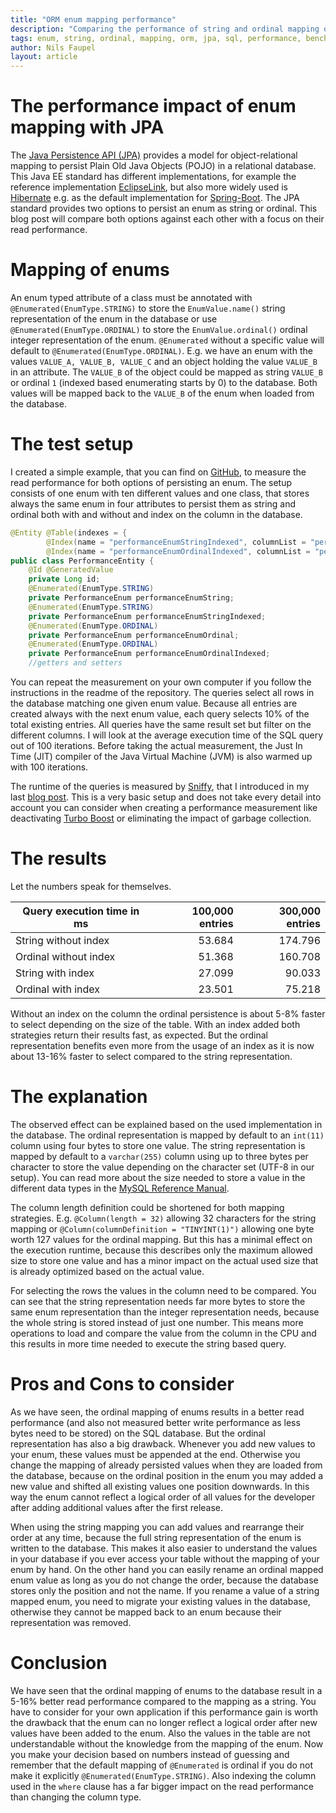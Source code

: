 ```yaml
---
title: "ORM enum mapping performance"
description: "Comparing the performance of string and ordinal mapping of enums"
tags: enum, string, ordinal, mapping, orm, jpa, sql, performance, benchmark, hibernate, spring-boot, sniffy
author: Nils Faupel
layout: article
---
```


# The performance impact of enum mapping with JPA

The [Java Persistence API (JPA)](http://www.oracle.com/technetwork/java/javaee/tech/persistence-jsp-140049.html) provides a model for object-relational mapping to persist Plain Old Java Objects (POJO) in a relational database.
This Java EE standard has different implementations, for example the reference implementation [EclipseLink](https://www.eclipse.org/eclipselink/#jpa), but also more widely used is [Hibernate](http://hibernate.org/orm/) e.g. as the default implementation for [Spring-Boot](https://projects.spring.io/spring-boot/).
The JPA standard provides two options to persist an enum as string or ordinal. This blog post will compare both options against each other with a focus on their read performance.

# Mapping of enums

An enum typed attribute of a class must be annotated with `@Enumerated(EnumType.STRING)` to store the `EnumValue.name()` string representation of the enum in the database
or use `@Enumerated(EnumType.ORDINAL)` to store the `EnumValue.ordinal()` ordinal integer representation of the enum.
`@Enumerated` without a specific value will default to `@Enumerated(EnumType.ORDINAL)`.
E.g. we have an enum with the values `VALUE_A, VALUE_B, VALUE_C` and an object holding the value `VALUE_B` in an attribute.
The `VALUE_B` of the object could be mapped as string `VALUE_B` or ordinal `1` (indexed based enumerating starts by 0) to the database.
Both values will be mapped back to the `VALUE_B` of the enum when loaded from the database.


# The test setup

I created a simple example, that you can find on [GitHub](https://github.com/nfaupel/performance-enum), to measure the read performance for both options of persisting an enum.
The setup consists of one enum with ten different values and one class, that stores always the same enum in four attributes to persist them as string and ordinal both with and without and index on the column in the database.

```java
@Entity @Table(indexes = {
        @Index(name = "performanceEnumStringIndexed", columnList = "performanceEnumStringIndexed"),
        @Index(name = "performanceEnumOrdinalIndexed", columnList = "performanceEnumOrdinalIndexed")})
public class PerformanceEntity {
    @Id @GeneratedValue
    private Long id;
    @Enumerated(EnumType.STRING)
    private PerformanceEnum performanceEnumString;
    @Enumerated(EnumType.STRING)
    private PerformanceEnum performanceEnumStringIndexed;
    @Enumerated(EnumType.ORDINAL)
    private PerformanceEnum performanceEnumOrdinal;
    @Enumerated(EnumType.ORDINAL)
    private PerformanceEnum performanceEnumOrdinalIndexed;
    //getters and setters
```

You can repeat the measurement on your own computer if you follow the instructions in the readme of the repository.
The queries select all rows in the database matching one given enum value.
Because all entries are created always with the next enum value, each query selects 10% of the total existing entries.
All queries have the same result set but filter on the different columns.
I will look at the average execution time of the SQL query out of 100 iterations.
Before taking the actual measurement, the Just In Time (JIT) compiler of the Java Virtual Machine (JVM) is also warmed up with 100 iterations.

The runtime of the queries is measured by [Sniffy](http://sniffy.io/), that I introduced in my last [blog post](https://tech.signavio.com/2017/sniffy-database-profiler).
This is a very basic setup and does not take every detail into account you can consider when creating a performance measurement like deactivating [Turbo Boost](https://en.wikipedia.org/wiki/Intel_Turbo_Boost) or eliminating the impact of garbage collection.

# The results

Let the numbers speak for themselves.

|Query execution time in ms|100,000 entries|300,000 entries|
|--------------------------|--------------:|--------------:|
|String  without index     |         53.684|        174.796|
|Ordinal without index     |         51.368|        160.708|
|String  with index        |         27.099|         90.033|
|Ordinal with index        |         23.501|         75.218|

Without an index on the column the ordinal persistence is about 5-8% faster to select depending on the size of the table.
With an index added both strategies return their results fast, as expected.
But the ordinal representation benefits even more from the usage of an index as it is now about 13-16% faster to select compared to the string representation.

# The explanation

The observed effect can be explained based on the used implementation in the database.
The ordinal representation is mapped by default to an `int(11)` column using four bytes to store one value.
The string representation is mapped by default to a `varchar(255)` column using up to three bytes per character to store the value depending on the character set (UTF-8 in our setup).
You can read more about the size needed to store a value in the different data types in the [MySQL Reference Manual](https://dev.mysql.com/doc/refman/5.7/en/data-types.html).

The column length definition could be shortened for both mapping strategies.
E.g. `@Column(length = 32)` allowing 32 characters for the string mapping or `@Column(columnDefinition = "TINYINT(1)")` allowing one byte worth 127 values for the ordinal mapping.
But this has a minimal effect on the execution runtime, because this describes only the maximum allowed size to store one value and has a minor impact on the actual used size that is already optimized based on the actual value.

For selecting the rows the values in the column need to be compared.
You can see that the string representation needs far more bytes to store the same enum representation than the integer representation needs, because the whole string is stored instead of just one number.
This means more operations to load and compare the value from the column in the CPU and this results in more time needed to execute the string based query.

# Pros and Cons to consider

As we have seen, the ordinal mapping of enums results in a better read performance (and also not measured better write performance as less bytes need to be stored) on the SQL database.
But the ordinal representation has also a big drawback.
Whenever you add new values to your enum, these values must be appended at the end.
Otherwise you change the mapping of already persisted values when they are loaded from the database,
because on the ordinal position in the enum you may added a new value and shifted all existing values one position downwards.
In this way the enum cannot reflect a logical order of all values for the developer after adding additional values after the first release.

When using the string mapping you can add values and rearrange their order at any time, because the full string representation of the enum is written to the database.
This makes it also easier to understand the values in your database if you ever access your table without the mapping of your enum by hand.
On the other hand you can easily rename an ordinal mapped enum value as long as you do not change the order, because the database stores only the position and not the name.
If you rename a value of a string mapped enum, you need to migrate your existing values in the database, otherwise they cannot be mapped back to an enum because their representation was removed.

# Conclusion

We have seen that the ordinal mapping of enums to the database result in a 5-16% better read performance compared to the mapping as a string.
You have to consider for your own application if this performance gain is worth the drawback that the enum can no longer reflect a logical order after new values have been added to the enum.
Also the values in the table are not understandable without the knowledge from the mapping of the enum.
Now you make your decision based on numbers instead of guessing and remember that the default mapping of `@Enumerated` is ordinal if you do not make it explicitly `@Enumerated(EnumType.STRING)`.
Also indexing the column used in the `where` clause has a far bigger impact on the read performance than changing the column type.
